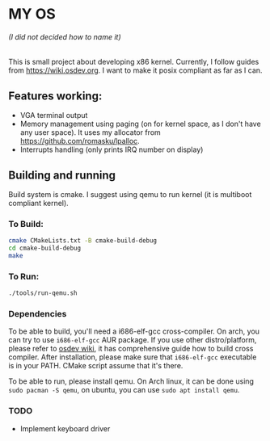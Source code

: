 # MY OS
###### (I did not decided how to name it)
This is small project about developing x86 kernel. Currently, I follow guides from https://wiki.osdev.org. I want to 
make it posix compliant as far as I can. 

## Features working:
- VGA terminal output
- Memory management using paging (on for kernel space, as I don't have any user space). It uses my allocator
 from https://github.com/romasku/lpalloc.
- Interrupts handling (only prints IRQ number on display)

## Building and running
Build system is cmake. I suggest using qemu to run kernel (it is multiboot compliant kernel).
### To Build:
```sh
cmake CMakeLists.txt -B cmake-build-debug
cd cmake-build-debug
make
``` 
### To Run:
```sh
./tools/run-qemu.sh
```

### Dependencies
To be able to build, you'll need a i686-elf-gcc cross-compiler. On arch, you can try to use `i686-elf-gcc` AUR package. 
If you use other distro/platform, please refer to [osdev wiki](https://wiki.osdev.org/GCC_Cross-Compiler), it has 
comprehensive guide how to build cross compiler.
After installation, please make sure that `i686-elf-gcc` executable is in your PATH. CMake script assume that it's there.

To be able to run, please install qemu. On Arch linux, it can be done using `sudo pacman -S qemu`, on ubuntu, you can 
use `sudo apt install qemu`.

### TODO
- Implement keyboard driver
